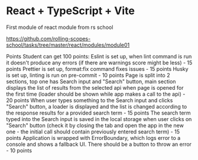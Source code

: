 # React + TypeScript + Vite

First module of react module from rs school

https://github.com/rolling-scopes-school/tasks/tree/master/react/modules/module01


Points
Student can get 100 points:
Eslint is set up, when lint command is run it doesn't produce any errors (if there are warnings score might be less) - 15 points
Prettier is set up, format:fix command fixes issues - 15 points
Husky is set up, linting is run on pre-commit - 10 points
Page is split into 2 sections, top one has Search input and "Search" button, main section displays the list of results from the selected api when page is opened for the first time (loader should be shown while app makes a call to the api) - 20 points
When user types something to the Search input and clicks "Search" button, a loader is displayed and the list is changed according to the response results for a provided search term - 15 points
The search term typed into the Search input is saved in the local storage when user clicks on "Search" button (check it by closing the tab and open the app in the new one - the initial call should contain previously entered search term) - 15 points
Application is wrapped with ErrorBoundary, which logs error to a console and shows a fallback UI. There should be a button to throw an error - 10 points